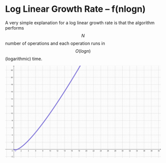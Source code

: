 # Log Linear Growth Rate  – f(nlogn)

A very simple explanation for a log linear growth rate is that the algorithm performs $$N$$ number of operations and each operation runs in $$O(logn)$$ (logarithmic) time.

![](<../.gitbook/assets/image (73).png>)
